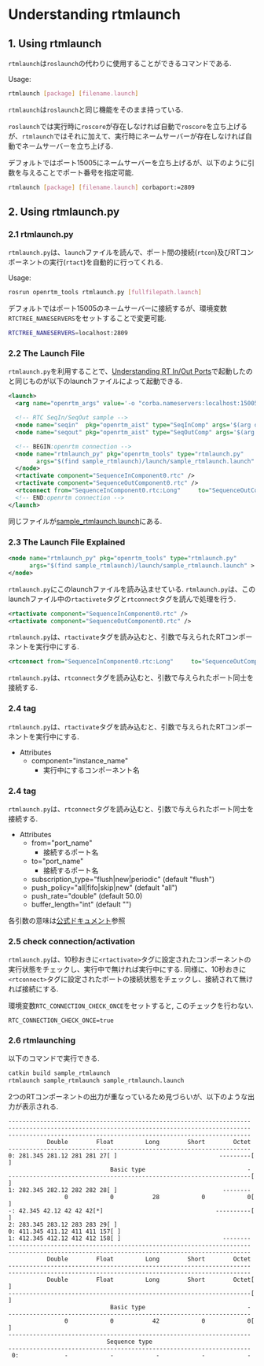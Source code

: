 # Understanding rtmlaunch

## 1. Using rtmlaunch

`rtmlaunch`は`roslaunch`の代わりに使用することができるコマンドである.

Usage:
```bash
rtmlaunch [package] [filename.launch]
```

`rtmlaunch`は`roslaunch`と同じ機能をそのまま持っている.

`roslaunch`では実行時に`roscore`が存在しなければ自動で`roscore`を立ち上げるが、`rtmlaunch`ではそれに加えて、実行時にネームサーバーが存在しなければ自動でネームサーバーを立ち上げる.

デフォルトではポート15005にネームサーバーを立ち上げるが、以下のように引数を与えることでポート番号を指定可能.
```bash
rtmlaunch [package] [filename.launch] corbaport:=2809
```

## 2. Using rtmlaunch.py

### 2.1 rtmlaunch.py

`rtmlaunch.py`は、`launch`ファイルを読んで、ポート間の接続(`rtcon`)及びRTコンポーネントの実行(`rtact`)を自動的に行ってくれる.

Usage:
```bash
rosrun openrtm_tools rtmlaunch.py [fullfilepath.launch]
```

デフォルトではポート15005のネームサーバーに接続するが、環境変数`RTCTREE_NANESERVERS`をセットすることで変更可能.
```bash
RTCTREE_NANESERVERS=localhost:2809
```

### 2.2 The Launch File

`rtmlaunch.py`を利用することで、[Understanding RT In/Out Ports](https://github.com/Naoki-Hiraoka/rtmros_beginner_tutorial/blob/master/openrtm_beginner_tutorial/Understanding_RT_In_Out_Ports.md)で起動したのと同じものが以下のlaunchファイルによって起動できる.

```xml
<launch>
  <arg name="openrtm_args" value='-o "corba.nameservers:localhost:15005" -o "naming.formats:%n.rtc" ' />

  <!-- RTC SeqIn/SeqOut sample -->
  <node name="seqin"  pkg="openrtm_aist" type="SeqInComp" args='$(arg openrtm_args)' output="screen"/>
  <node name="seqout" pkg="openrtm_aist" type="SeqOutComp" args='$(arg openrtm_args)' output="screen"/>

  <!-- BEGIN:openrtm connection -->
  <node name="rtmlaunch_py" pkg="openrtm_tools" type="rtmlaunch.py"
        args="$(find sample_rtmlaunch)/launch/sample_rtmlaunch.launch" >
  </node>
  <rtactivate component="SequenceInComponent0.rtc" />
  <rtactivate component="SequenceOutComponent0.rtc" />
  <rtconnect from="SequenceInComponent0.rtc:Long"     to="SequenceOutComponent0.rtc:Long" />
  <!-- END:openrtm connection -->
</launch>
```

同じファイルが[sample_rtmlaunch.launch](https://github.com/Naoki-Hiraoka/rtmros_beginner_tutorial/blob/master/openrtm_beginner_tutorial/sample_rtmlaunch/launch/sample_rtmlaunch.launch)にある.

### 2.3 The Launch File Explained

```xml
<node name="rtmlaunch_py" pkg="openrtm_tools" type="rtmlaunch.py"
      args="$(find sample_rtmlaunch)/launch/sample_rtmlaunch.launch" >
</node>
```
`rtmlaunch.py`にこのlaunchファイルを読み込ませている. `rtmlaunch.py`は、このlaunchファイル中の`rtactivete`タグと`rtconnect`タグを読んで処理を行う.

```xml
<rtactivate component="SequenceInComponent0.rtc" />
<rtactivate component="SequenceOutComponent0.rtc" />
```
`rtmlaunch.py`は、`rtactivate`タグを読み込むと、引数で与えられたRTコンポーネントを実行中にする.

```xml
<rtconnect from="SequenceInComponent0.rtc:Long"     to="SequenceOutComponent0.rtc:Long" />
```
`rtmlaunch.py`は、`rtconnect`タグを読み込むと、引数で与えられたポート同士を接続する.

### 2.4 <rtactivate> tag

`rtmlaunch.py`は、`rtactivate`タグを読み込むと、引数で与えられたRTコンポーネントを実行中にする.
- Attributes
  - component="instance_name"
    - 実行中にするコンポーネント名

### 2.4 <rtconnect> tag

`rtmlaunch.py`は、`rtconnect`タグを読み込むと、引数で与えられたポート同士を接続する.
- Attributes
  - from="port_name"
    - 接続するポート名
  - to="port_name"
    - 接続するポート名
  - subscription_type="flush|new|periodic" (default "flush")
  - push_policy="all|fifo|skip|new" (default "all")
  - push_rate="double" (default 50.0)
  - buffer_length="int" (default "")

各引数の意味は[公式ドキュメント](https://www.openrtm.org/openrtm/ja/doc/developersguide/basic_rtc_programming/dataport)参照

### 2.5 check connection/activation

`rtmlaunch.py`は、10秒おきに`<rtactivate>`タグに設定されたコンポーネントの実行状態をチェックし、実行中で無ければ実行中にする. 同様に、10秒おきに`<rtconnect>`タグに設定されたポートの接続状態をチェックし、接続されて無ければ接続にする.

環境変数`RTC_CONNECTION_CHECK_ONCE`をセットすると, このチェックを行わない.
```
RTC_CONNECTION_CHECK_ONCE=true
```

### 2.6 rtmlaunching

以下のコマンドで実行できる.
```bash
catkin build sample_rtmlaunch
rtmlaunch sample_rtmlaunch sample_rtmlaunch.launch
```

2つのRTコンポーネントの出力が重なっているため見づらいが、以下のような出力が表示される.
```
---------------------------------------------------------------------
---------------------------------------------------------------------
---------------------------------------------------------------------
           Double        Float         Long        Short        Octet
---------------------------------------------------------------------
0: 281.345 281.12 281 281 27[ ]                             ---------[ ]
                             Basic type                             -
---------------------------------------------------------------------[ ]
1: 282.345 282.12 282 282 28[ ]                              --------
                0            0           28            0            0[ ]
-: 42.345 42.12 42 42 42[*]                                ----------[ ]
2: 283.345 283.12 283 283 29[ ]                                      
0: 411.345 411.12 411 411 157[ ]                                     
1: 412.345 412.12 412 412 158[ ]                             --------
---------------------------------------------------------------------
---------------------------------------------------------------------
           Double        Float         Long        Short        Octet
---------------------------------------------------------------------
---------------------------------------------------------------------
           Double        Float         Long        Short        Octet[ ]
---------------------------------------------------------------------[ ]
                             Basic type                             -
---------------------------------------------------------------------
                0            0           42            0            0[ ]
---------------------------------------------------------------------
                            Sequence type                            
---------------------------------------------------------------------
 0:             -            -            -            -            -
```